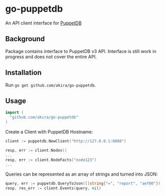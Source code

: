 # go-puppetdb

An API client interface for [PuppetDB](https://docs.puppetlabs.com/puppetdb/latest/)

## Background

Package contains interface to PuppetDB v3 API.  Interface is still work in progress and does not cover the entire API. 

## Installation

Run `go get github.com/akira/go-puppetdb`.

## Usage


```go
import (
  "github.com/akira/go-puppetdb"
)
```

Create a Client with PuppetDB Hostname:

```go
client := puppetdb.NewClient("http://127.0.0.1:8080")

resp, err := client.Nodes()
...
resp, err := client.NodeFacts("node123")
...
```


Queries can be represented as an array of strings and turned into JSON:

```go
query, err := puppetdb.QueryToJson([]string{"=", "report", "aef00"})
resp, res_err := client.Events(query, nil)
```



